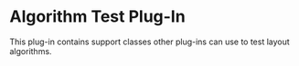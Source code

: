 # Algorithm Test Plug-In

This plug-in contains support classes other plug-ins can use to test layout algorithms.
